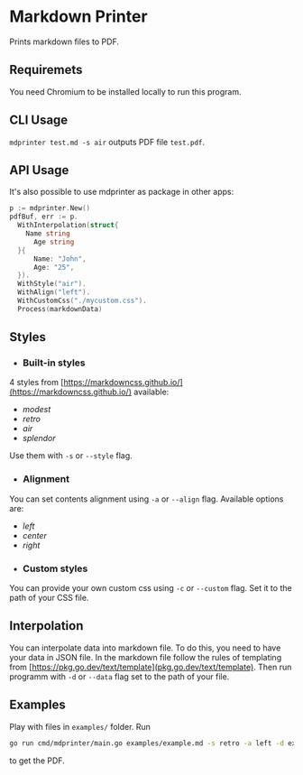 # Markdown Printer
Prints markdown files to PDF.
## Requiremets
You need Chromium to be installed locally to run this program.
## CLI Usage
`mdprinter test.md -s air` outputs PDF file `test.pdf`.
## API Usage
It's also possible to use mdprinter as package in other apps:
```go
p := mdprinter.New()
pdfBuf, err := p.
  WithInterpolation(struct{
    Name string
	  Age string
  }{
	  Name: "John",
	  Age: "25",
  }).
  WithStyle("air").
  WithAlign("left").
  WithCustomCss("./mycustom.css").
  Process(markdownData)
```
## Styles
- ### Built-in styles
4 styles from [https://markdowncss.github.io/](https://markdowncss.github.io/) available:
- *modest*
- *retro*
- *air*
- *splendor*

Use them with `-s` or `--style` flag.
- ### Alignment
You can set contents alignment using `-a` or `--align` flag. Available options are:
- *left*
- *center*
- *right*
- ### Custom styles
You can provide your own custom css using `-c` or `--custom` flag. Set it to the path of your CSS file.
## Interpolation
You can interpolate data into markdown file. To do this, you need to have your data in JSON file. In the markdown file follow the rules of templating from [https://pkg.go.dev/text/template](pkg.go.dev/text/template). Then run programm with `-d` or `--data` flag set to the path of your file.

## Examples
Play with files in `examples/` folder. Run 

```sh
go run cmd/mdprinter/main.go examples/example.md -s retro -a left -d examples/exampleData.json
``` 

to get the PDF.